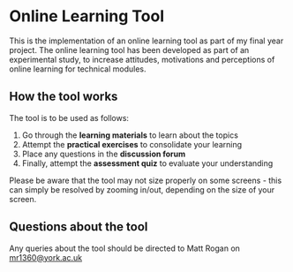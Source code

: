# Online Learning Tool

This is the implementation of an online learning tool as part of my final year project. The online learning tool has been developed as part of an experimental study, to increase attitudes, motivations and perceptions of online learning for technical modules. 

## How the tool works
The tool is to be used as follows:
1. Go through the **learning materials** to learn about the topics
2. Attempt the **practical exercises** to consolidate your learning
3. Place any questions in the **discussion forum**
4. Finally, attempt the **assessment quiz** to evaluate your understanding

Please be aware that the tool may not size properly on some screens - this can simply be resolved by zooming in/out, depending on the size of your screen.

## Questions about the tool
Any queries about the tool should be directed to Matt Rogan on mr1360@york.ac.uk
